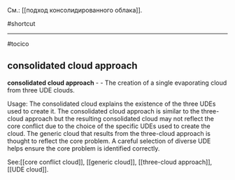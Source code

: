 См.: [[подход консолидированного облака]].

#shortcut




<hr/>

#tocico

## consolidated cloud approach

<b>consolidated cloud approach</b> -  - The creation of a single evaporating cloud from three UDE clouds. 


Usage: The consolidated cloud explains the existence of the three UDEs used to create it.  The consolidated cloud approach is similar to the three-cloud approach but the resulting consolidated cloud may not reflect the core conflict due to the choice of the specific UDEs used to create the cloud.  The generic cloud that results from the three-cloud approach is thought to reflect the core problem.  A careful selection of diverse UDE helps ensure the core problem is identified correctly.




See:[[core conflict cloud]], [[generic cloud]], [[three-cloud approach]], [[UDE cloud]].
